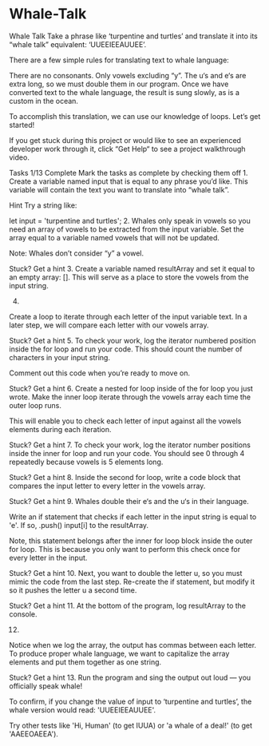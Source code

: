 # Whale-Talk

Whale Talk
Take a phrase like ‘turpentine and turtles’ and translate it into its “whale talk” equivalent: ‘UUEEIEEAUUEE’.

There are a few simple rules for translating text to whale language:

There are no consonants. Only vowels excluding “y”.
The u‘s and e‘s are extra long, so we must double them in our program.
Once we have converted text to the whale language, the result is sung slowly, as is a custom in the ocean.

To accomplish this translation, we can use our knowledge of loops. Let’s get started!

If you get stuck during this project or would like to see an experienced developer work through it, click “Get Help“ to see a project walkthrough video.

Tasks
1/13 Complete
Mark the tasks as complete by checking them off
1.
Create a variable named input that is equal to any phrase you’d like. This variable will contain the text you want to translate into “whale talk”.


Hint
Try a string like:

let input = 'turpentine and turtles';
2.
Whales only speak in vowels so you need an array of vowels to be extracted from the input variable. Set the array equal to a variable named vowels that will not be updated.

Note: Whales don’t consider “y” a vowel.


Stuck? Get a hint
3.
Create a variable named resultArray and set it equal to an empty array: []. This will serve as a place to store the vowels from the input string.

4.
Create a loop to iterate through each letter of the input variable text. In a later step, we will compare each letter with our vowels array.


Stuck? Get a hint
5.
To check your work, log the iterator numbered position inside the for loop and run your code. This should count the number of characters in your input string.

Comment out this code when you’re ready to move on.


Stuck? Get a hint
6.
Create a nested for loop inside of the for loop you just wrote. Make the inner loop iterate through the vowels array each time the outer loop runs.

This will enable you to check each letter of input against all the vowels elements during each iteration.


Stuck? Get a hint
7.
To check your work, log the iterator number positions inside the inner for loop and run your code. You should see 0 through 4 repeatedly because vowels is 5 elements long.


Stuck? Get a hint
8.
Inside the second for loop, write a code block that compares the input letter to every letter in the vowels array.


Stuck? Get a hint
9.
Whales double their e‘s and the u‘s in their language.

Write an if statement that checks if each letter in the input string is equal to 'e'. If so, .push() input[i] to the resultArray.

Note, this statement belongs after the inner for loop block inside the outer for loop. This is because you only want to perform this check once for every letter in the input.


Stuck? Get a hint
10.
Next, you want to double the letter u, so you must mimic the code from the last step. Re-create the if statement, but modify it so it pushes the letter u a second time.


Stuck? Get a hint
11.
At the bottom of the program, log resultArray to the console.

12.
Notice when we log the array, the output has commas between each letter. To produce proper whale language, we want to capitalize the array elements and put them together as one string.


Stuck? Get a hint
13.
Run the program and sing the output out loud — you officially speak whale!

To confirm, if you change the value of input to ‘turpentine and turtles’, the whale version would read: 'UUEEIEEAUUEE'.

Try other tests like 'Hi, Human' (to get IUUA) or 'a whale of a deal!' (to get 'AAEEOAEEA').
